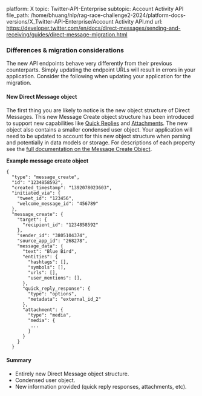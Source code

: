 platform: X
topic: Twitter-API-Enterprise
subtopic: Account Activity API
file_path: /home/bhuang/nlp/rag-race-challenge2-2024/platform-docs-versions/X_Twitter-API-Enterprise/Account Activity API.md
url: https://developer.twitter.com/en/docs/direct-messages/sending-and-receiving/guides/direct-message-migration.html


### Differences & migration considerations

The new API endpoints behave very differently from their previous counterparts. Simply updating the endpoint URLs will result in errors in your application. Consider the following when updating your application for the migration.

#### New Direct Message object

The first thing you are likely to notice is the new object structure of Direct Messages. This new Message Create object structure has been introduced to support new capabilities like [Quick Replies](https://developer.twitter.com/content/developer-twitter/en/docs/direct-messages/quick-replies) and [Attachments](https://developer.twitter.com/content/developer-twitter/en/docs/direct-messages/message-attachments). The new object also contains a smaller condensed user object. Your application will need to be updated to account for this new object structure when parsing and potentially in data models or storage. For descriptions of each property see the [full documentation on the Message Create Object](https://developer.twitter.com/content/developer-twitter/en/docs/direct-messages/sending-and-receiving/guides/message-create-object).  

**Example message create object**  

    {
      "type": "message_create",
      "id": "1234858592",
      "created_timestamp": "1392078023603",
      "initiated_via": {
        "tweet_id": "123456",
        "welcome_message_id": "456789"
      },
      "message_create": {
        "target": {
          "recipient_id": "1234858592"
        },
        "sender_id": "3805104374",
        "source_app_id": "268278",
        "message_data": {
          "text": "Blue Bird",
          "entities": {
            "hashtags": [],
            "symbols": [],
            "urls": [],
            "user_mentions": [],
          },
          "quick_reply_response": {
            "type": "options",
            "metadata": "external_id_2"
          },
          "attachment": {
            "type": "media",
            "media": {
             ...
            }
          }
        }
      }

#### Summary

* Entirely new Direct Message object structure.
* Condensed user object.
* New information provided (quick reply responses, attachments, etc).